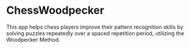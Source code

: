 # ChessWoodpecker
This app helps chess players improve their pattern recognition skills by solving puzzles repeatedly over a spaced repetition period, utilizing the Woodpecker Method.
